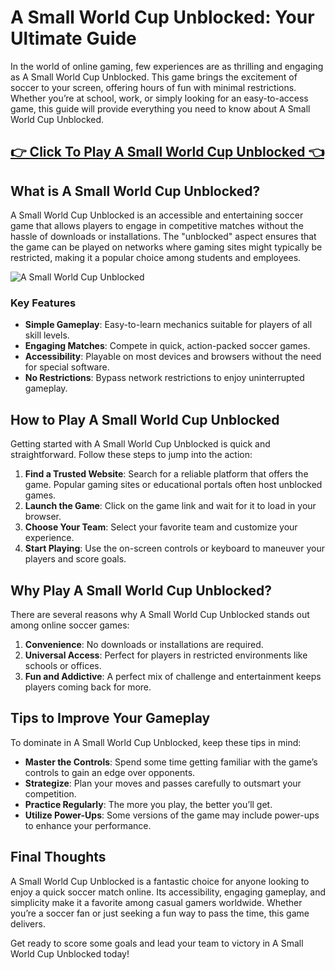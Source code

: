 # A Small World Cup Unblocked: Your Ultimate Guide

In the world of online gaming, few experiences are as thrilling and engaging as A Small World Cup Unblocked. This game brings the excitement of soccer to your screen, offering hours of fun with minimal restrictions. Whether you’re at school, work, or simply looking for an easy-to-access game, this guide will provide everything you need to know about A Small World Cup Unblocked.

## <a href="https://classroom-6x-unblocked.github.io/">👉 Click To Play A Small World Cup Unblocked 👈</a>

## What is A Small World Cup Unblocked?

A Small World Cup Unblocked is an accessible and entertaining soccer game that allows players to engage in competitive matches without the hassle of downloads or installations. The "unblocked" aspect ensures that the game can be played on networks where gaming sites might typically be restricted, making it a popular choice among students and employees.

![A Small World Cup Unblocked](https://github.com/user-attachments/assets/11177722-43b0-4d96-985a-4c80ff2fabba)

### Key Features
- **Simple Gameplay**: Easy-to-learn mechanics suitable for players of all skill levels.
- **Engaging Matches**: Compete in quick, action-packed soccer games.
- **Accessibility**: Playable on most devices and browsers without the need for special software.
- **No Restrictions**: Bypass network restrictions to enjoy uninterrupted gameplay.

## How to Play A Small World Cup Unblocked

Getting started with A Small World Cup Unblocked is quick and straightforward. Follow these steps to jump into the action:

1. **Find a Trusted Website**: Search for a reliable platform that offers the game. Popular gaming sites or educational portals often host unblocked games.
2. **Launch the Game**: Click on the game link and wait for it to load in your browser.
3. **Choose Your Team**: Select your favorite team and customize your experience.
4. **Start Playing**: Use the on-screen controls or keyboard to maneuver your players and score goals.

## Why Play A Small World Cup Unblocked?

There are several reasons why A Small World Cup Unblocked stands out among online soccer games:

1. **Convenience**: No downloads or installations are required.
2. **Universal Access**: Perfect for players in restricted environments like schools or offices.
3. **Fun and Addictive**: A perfect mix of challenge and entertainment keeps players coming back for more.

## Tips to Improve Your Gameplay

To dominate in A Small World Cup Unblocked, keep these tips in mind:

- **Master the Controls**: Spend some time getting familiar with the game’s controls to gain an edge over opponents.
- **Strategize**: Plan your moves and passes carefully to outsmart your competition.
- **Practice Regularly**: The more you play, the better you’ll get.
- **Utilize Power-Ups**: Some versions of the game may include power-ups to enhance your performance.

## Final Thoughts

A Small World Cup Unblocked is a fantastic choice for anyone looking to enjoy a quick soccer match online. Its accessibility, engaging gameplay, and simplicity make it a favorite among casual gamers worldwide. Whether you’re a soccer fan or just seeking a fun way to pass the time, this game delivers.

Get ready to score some goals and lead your team to victory in A Small World Cup Unblocked today!
